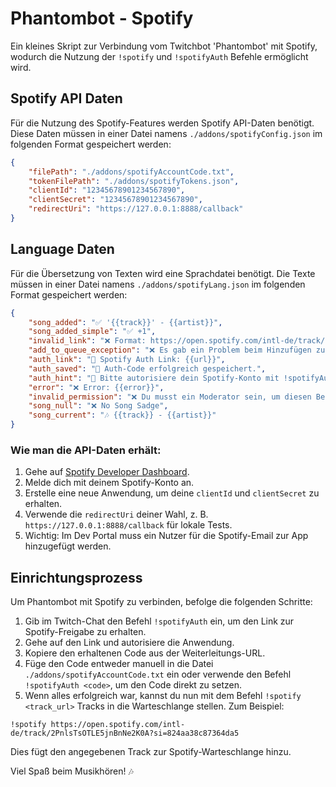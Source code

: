 # Phantombot - Spotify

Ein kleines Skript zur Verbindung vom Twitchbot 'Phantombot' mit Spotify, wodurch die Nutzung der `!spotify` und `!spotifyAuth` Befehle ermöglicht wird.

## Spotify API Daten

Für die Nutzung des Spotify-Features werden Spotify API-Daten benötigt. Diese Daten müssen in einer Datei namens `./addons/spotifyConfig.json` im folgenden Format gespeichert werden:

```json
{
    "filePath": "./addons/spotifyAccountCode.txt",
    "tokenFilePath": "./addons/spotifyTokens.json",
    "clientId": "12345678901234567890",
    "clientSecret": "12345678901234567890",
    "redirectUri": "https://127.0.0.1:8888/callback"
}
```

## Language Daten

Für die Übersetzung von Texten wird eine Sprachdatei benötigt. Die Texte müssen in einer Datei namens `./addons/spotifyLang.json` im folgenden Format gespeichert werden:

```json
{
    "song_added": "✅ '{{track}}' - {{artist}}",
    "song_added_simple": "✅ +1",
    "invalid_link": "❌ Format: https://open.spotify.com/intl-de/track/...",
    "add_to_queue_exception": "❌ Es gab ein Problem beim Hinzufügen zur Warteschlange.",
    "auth_link": "🔗 Spotify Auth Link: {{url}}",
    "auth_saved": "🔐 Auth-Code erfolgreich gespeichert.",
    "auth_hint": "🔑 Bitte autorisiere dein Spotify-Konto mit !spotifyAuth <code>",
    "error": "❌ Error: {{error}}",
    "invalid_permission": "❌ Du musst ein Moderator sein, um diesen Befehl zu benutzen!",
    "song_null": "❌ No Song Sadge",
    "song_current": "🎶 {{track}} - {{artist}}"
}
```

### Wie man die API-Daten erhält:

1. Gehe auf [Spotify Developer Dashboard](https://developer.spotify.com/dashboard/applications).
2. Melde dich mit deinem Spotify-Konto an.
3. Erstelle eine neue Anwendung, um deine `clientId` und `clientSecret` zu erhalten.
4. Verwende die `redirectUri` deiner Wahl, z. B. `https://127.0.0.1:8888/callback` für lokale Tests.
5. Wichtig: Im Dev Portal muss ein Nutzer für die Spotify-Email zur App hinzugefügt werden.

## Einrichtungsprozess

Um Phantombot mit Spotify zu verbinden, befolge die folgenden Schritte:

1. Gib im Twitch-Chat den Befehl `!spotifyAuth` ein, um den Link zur Spotify-Freigabe zu erhalten.
2. Gehe auf den Link und autorisiere die Anwendung.
3. Kopiere den erhaltenen Code aus der Weiterleitungs-URL.
4. Füge den Code entweder manuell in die Datei `./addons/spotifyAccountCode.txt` ein oder verwende den Befehl `!spotifyAuth <code>`, um den Code direkt zu setzen.
5. Wenn alles erfolgreich war, kannst du nun mit dem Befehl `!spotify <track_url>` Tracks in die Warteschlange stellen. Zum Beispiel:

`!spotify https://open.spotify.com/intl-de/track/2PnlsTsOTLE5jnBnNe2K0A?si=824aa38c87364da5`

Dies fügt den angegebenen Track zur Spotify-Warteschlange hinzu.

Viel Spaß beim Musikhören! 🎶
